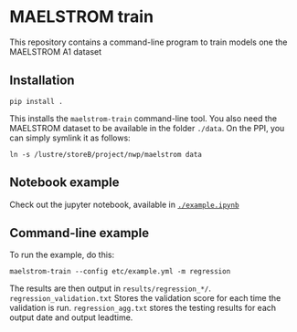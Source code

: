 # MAELSTROM train

This repository contains a command-line program to train models one the MAELSTROM A1 dataset


## Installation
```
pip install .
```

This installs the `maelstrom-train` command-line tool. You also need the MAELSTROM dataset to be available in the folder `./data`. On the PPI, you can simply symlink it as
follows:
```
ln -s /lustre/storeB/project/nwp/maelstrom data
```

## Notebook example
Check out the jupyter notebook, available in [`./example.ipynb`](example.ipynb)

## Command-line example

To run the example, do this:
```
maelstrom-train --config etc/example.yml -m regression
```
The results are then output in `results/regression_*/`. `regression_validation.txt` Stores the validation score for each time
the validation is run. `regression_agg.txt` stores the testing results for each output date and output leadtime.
